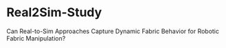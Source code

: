 # Real2Sim-Study
Can Real-to-Sim Approaches Capture Dynamic Fabric Behavior for Robotic Fabric Manipulation?
